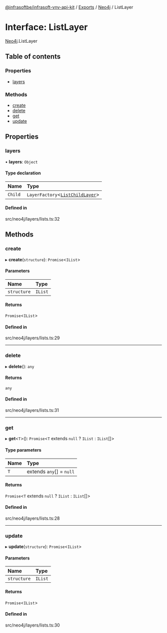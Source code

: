 [@infrasoftbe/infrasoft-vnv-api-kit](../README.md) / [Exports](../modules.md) / [Neo4j](../modules/Neo4j.md) / ListLayer

# Interface: ListLayer

[Neo4j](../modules/Neo4j.md).ListLayer

## Table of contents

### Properties

- [layers](Neo4j.ListLayer.md#layers)

### Methods

- [create](Neo4j.ListLayer.md#create)
- [delete](Neo4j.ListLayer.md#delete)
- [get](Neo4j.ListLayer.md#get)
- [update](Neo4j.ListLayer.md#update)

## Properties

### layers

• **layers**: `Object`

#### Type declaration

| Name | Type |
| :------ | :------ |
| `Child` | `LayerFactory`\<[`ListChildLayer`](Neo4j.ListChildLayer.md)\> |

#### Defined in

src/neo4j/layers/lists.ts:32

## Methods

### create

▸ **create**(`structure`): `Promise`\<`IList`\>

#### Parameters

| Name | Type |
| :------ | :------ |
| `structure` | `IList` |

#### Returns

`Promise`\<`IList`\>

#### Defined in

src/neo4j/layers/lists.ts:29

___

### delete

▸ **delete**(): `any`

#### Returns

`any`

#### Defined in

src/neo4j/layers/lists.ts:31

___

### get

▸ **get**\<`T`\>(): `Promise`\<`T` extends ``null`` ? `IList` : `IList`[]\>

#### Type parameters

| Name | Type |
| :------ | :------ |
| `T` | extends `any`[] = ``null`` |

#### Returns

`Promise`\<`T` extends ``null`` ? `IList` : `IList`[]\>

#### Defined in

src/neo4j/layers/lists.ts:28

___

### update

▸ **update**(`structure`): `Promise`\<`IList`\>

#### Parameters

| Name | Type |
| :------ | :------ |
| `structure` | `IList` |

#### Returns

`Promise`\<`IList`\>

#### Defined in

src/neo4j/layers/lists.ts:30
